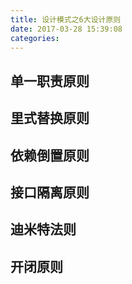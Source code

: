 ```yaml
---
title: 设计模式之6大设计原则
date: 2017-03-28 15:39:08
categories:
---
```


## 单一职责原则


## 里式替换原则


## 依赖倒置原则


## 接口隔离原则


## 迪米特法则


## 开闭原则
